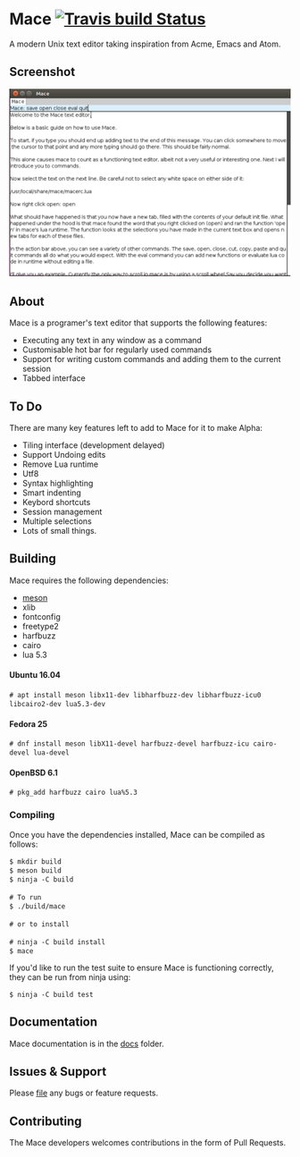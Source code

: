 # Mace [![Travis build Status](https://travis-ci.org/DandyHQ/mace.svg?branch=master)](https://travis-ci.org/DandyHQ/mace)

A modern Unix text editor taking inspiration from Acme, Emacs and
Atom.

## Screenshot
![Screenshot](https://github.com/DandyHQ/mace/blob/master/docs/screenshot.png)

## About

Mace is a programer's text editor that supports the following features:

* Executing any text in any window as a command
* Customisable hot bar for regularly used commands
* Support for writing custom commands and adding them to the current session
* Tabbed interface

## To Do

There are many key features left to add to Mace for it to make Alpha:

* Tiling interface (development delayed)
* Support Undoing edits
* Remove Lua runtime
* Utf8
* Syntax highlighting
* Smart indenting
* Keybord shortcuts
* Session management
* Multiple selections
* Lots of small things.

## Building

Mace requires the following dependencies:

 - [meson](https://github.com/mesonbuild/meson)
 - xlib
 - fontconfig
 - freetype2
 - harfbuzz
 - cairo
 - lua 5.3

#### Ubuntu 16.04

```
# apt install meson libx11-dev libharfbuzz-dev libharfbuzz-icu0 libcairo2-dev lua5.3-dev
```

#### Fedora 25

```
# dnf install meson libX11-devel harfbuzz-devel harfbuzz-icu cairo-devel lua-devel
```

#### OpenBSD 6.1

```
# pkg_add harfbuzz cairo lua%5.3
```

### Compiling

Once you have the dependencies installed, Mace can be compiled as
follows:

```
$ mkdir build
$ meson build
$ ninja -C build

# To run
$ ./build/mace

# or to install

# ninja -C build install
$ mace

```

If you'd like to run the test suite to ensure Mace is functioning correctly, they can be run from ninja using:

```
$ ninja -C build test
```

## Documentation

Mace documentation is in the [docs](docs) folder.

## Issues & Support

Please [file](https://github.com/DandyHQ/mace/issues) any bugs or feature requests.

## Contributing

The Mace developers welcomes contributions in the form of Pull Requests.
